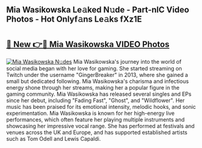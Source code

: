 ## Mia Wasikowska Le𝚊ked N𝚞de - Part-nlC Video Photos - Hot Onlyf𝚊ns Le𝚊ks fXz1E

# <h2><a href="http://ab80988.deff.icu/?id=Mia+Wasikowska">🔗 New 👉🔴 Mia Wasikowska VIDEO Photos</a></h2>

[![Mia Wasikowska N𝚞des](https://i.imgur.com/rIISA9y.gif)](http://ab80988.deff.icu/?id=Mia+Wasikowska)
Mia Wasikowska's journey into the world of social media began with her love for gaming. She started streaming on Twitch under the username "GingerBreaker" in 2013, where she gained a small but dedicated following. Mia Wasikowska's charisma and infectious energy shone through her streams, making her a popular figure in the gaming community. Mia Wasikowska has released several singles and EPs since her debut, including "Fading Fast", "Ghost", and "Wildflower". Her music has been praised for its emotional intensity, melodic hooks, and sonic experimentation. Mia Wasikowska is known for her high-energy live performances, which often feature her playing multiple instruments and showcasing her impressive vocal range. She has performed at festivals and venues across the UK and Europe, and has supported established artists such as Tom Odell and Lewis Capaldi.

